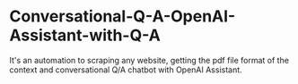 # Conversational-Q-A-OpenAI-Assistant-with-Q-A
It's an automation to scraping any website, getting the pdf file format of the context and conversational Q/A chatbot with OpenAI Assistant.
